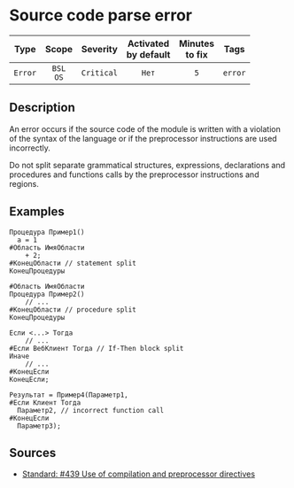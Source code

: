 # Source code parse error

| Type | Scope | Severity | Activated<br/>by default | Minutes<br/>to fix | Tags |
| :-: | :-: | :-: | :-: | :-: | :-: |
| `Error` | `BSL`<br/>`OS` | `Critical` | `Нет` | `5` | `error` |


## <TODO PARAMS>

## Description

An error occurs if the source code of the module is written with a violation of the syntax of the language or if the preprocessor instructions are used incorrectly.

Do not split separate grammatical structures, expressions, declarations and procedures and functions calls by the preprocessor instructions and regions.

## Examples

```bsl
Процедура Пример1()
  а = 1
#Область ИмяОбласти
    + 2;
#КонецОбласти // statement split
КонецПроцедуры

#Область ИмяОбласти
Процедура Пример2()
    // ...
#КонецОбласти // procedure split
КонецПроцедуры

Если <...> Тогда
    // ...
#Если ВебКлиент Тогда // If-Then block split
Иначе
    // ...
#КонецЕсли
КонецЕсли;

Результат = Пример4(Параметр1, 
#Если Клиент Тогда
  Параметр2, // incorrect function call
#КонецЕсли
  Параметр3);
```

## Sources

* [Standard: #439 Use of compilation and preprocessor directives](https://its.1c.ru/db/v8std#content:439:hdoc)
